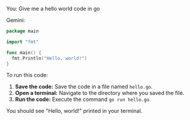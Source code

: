 You: Give me a hello world code in go

Gemini:

```go
package main

import "fmt"

func main() {
  fmt.Println("Hello, world!")
}
```

To run this code:

1. **Save the code:** Save the code in a file named `hello.go`.
2. **Open a terminal:** Navigate to the directory where you saved the file.
3. **Run the code:** Execute the command `go run hello.go`.

You should see "Hello, world!" printed in your terminal.
